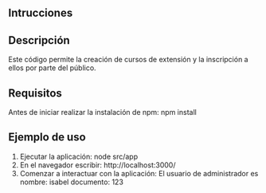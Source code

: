## Intrucciones
## Descripción
Este código permite la creación de cursos de extensión y la inscripción a ellos por parte del público.
## Requisitos
Antes de iniciar realizar la instalación de npm: npm install
## Ejemplo de uso
1. Ejecutar la aplicación: node src/app
2. En el navegador escribir: http://localhost:3000/
3. Comenzar a interactuar con la aplicación: El usuario de administrador es nombre: isabel documento: 123